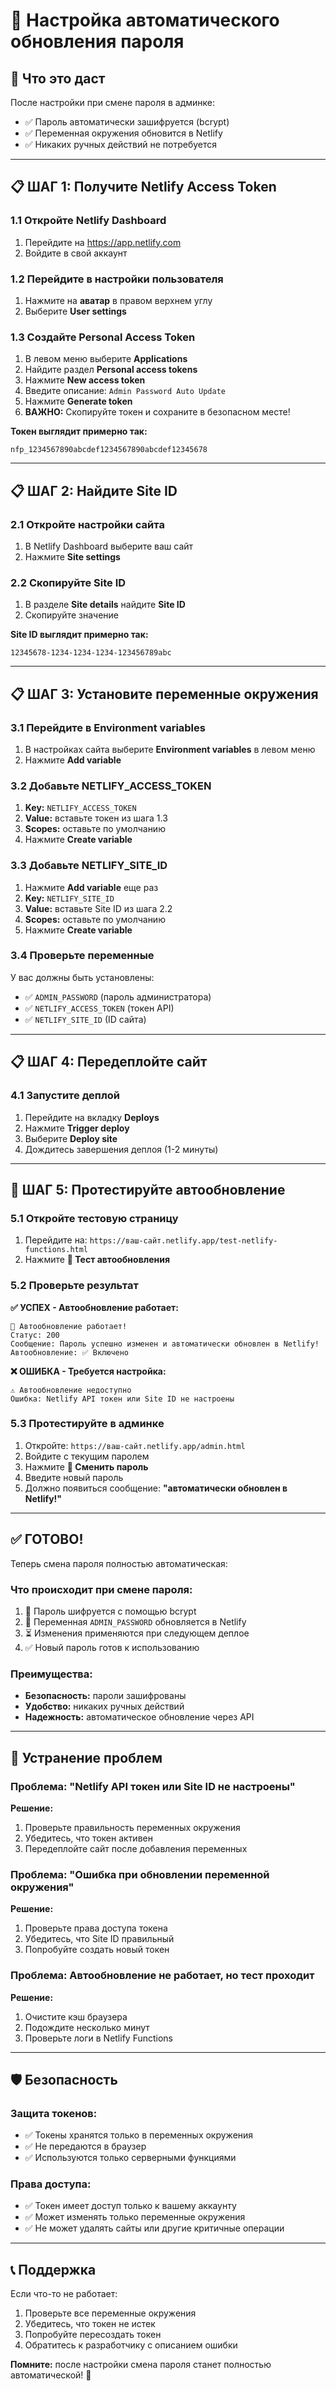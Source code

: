 # 🤖 Настройка автоматического обновления пароля

## 🎯 Что это даст

После настройки при смене пароля в админке:
- ✅ Пароль автоматически зашифруется (bcrypt)
- ✅ Переменная окружения обновится в Netlify
- ✅ Никаких ручных действий не потребуется

---

## 📋 ШАГ 1: Получите Netlify Access Token

### 1.1 Откройте Netlify Dashboard
1. Перейдите на https://app.netlify.com
2. Войдите в свой аккаунт

### 1.2 Перейдите в настройки пользователя
1. Нажмите на **аватар** в правом верхнем углу
2. Выберите **User settings**

### 1.3 Создайте Personal Access Token
1. В левом меню выберите **Applications**
2. Найдите раздел **Personal access tokens**
3. Нажмите **New access token**
4. Введите описание: `Admin Password Auto Update`
5. Нажмите **Generate token**
6. **ВАЖНО:** Скопируйте токен и сохраните в безопасном месте!

**Токен выглядит примерно так:**
```
nfp_1234567890abcdef1234567890abcdef12345678
```

---

## 📋 ШАГ 2: Найдите Site ID

### 2.1 Откройте настройки сайта
1. В Netlify Dashboard выберите ваш сайт
2. Нажмите **Site settings**

### 2.2 Скопируйте Site ID
1. В разделе **Site details** найдите **Site ID**
2. Скопируйте значение

**Site ID выглядит примерно так:**
```
12345678-1234-1234-1234-123456789abc
```

---

## 📋 ШАГ 3: Установите переменные окружения

### 3.1 Перейдите в Environment variables
1. В настройках сайта выберите **Environment variables** в левом меню
2. Нажмите **Add variable**

### 3.2 Добавьте NETLIFY_ACCESS_TOKEN
1. **Key:** `NETLIFY_ACCESS_TOKEN`
2. **Value:** вставьте токен из шага 1.3
3. **Scopes:** оставьте по умолчанию
4. Нажмите **Create variable**

### 3.3 Добавьте NETLIFY_SITE_ID
1. Нажмите **Add variable** еще раз
2. **Key:** `NETLIFY_SITE_ID`
3. **Value:** вставьте Site ID из шага 2.2
4. **Scopes:** оставьте по умолчанию
5. Нажмите **Create variable**

### 3.4 Проверьте переменные
У вас должны быть установлены:
- ✅ `ADMIN_PASSWORD` (пароль администратора)
- ✅ `NETLIFY_ACCESS_TOKEN` (токен API)
- ✅ `NETLIFY_SITE_ID` (ID сайта)

---

## 📋 ШАГ 4: Передеплойте сайт

### 4.1 Запустите деплой
1. Перейдите на вкладку **Deploys**
2. Нажмите **Trigger deploy**
3. Выберите **Deploy site**
4. Дождитесь завершения деплоя (1-2 минуты)

---

## 🧪 ШАГ 5: Протестируйте автообновление

### 5.1 Откройте тестовую страницу
1. Перейдите на: `https://ваш-сайт.netlify.app/test-netlify-functions.html`
2. Нажмите **🤖 Тест автообновления**

### 5.2 Проверьте результат
**✅ УСПЕХ - Автообновление работает:**
```
🤖 Автообновление работает!
Статус: 200
Сообщение: Пароль успешно изменен и автоматически обновлен в Netlify!
Автообновление: ✅ Включено
```

**❌ ОШИБКА - Требуется настройка:**
```
⚠️ Автообновление недоступно
Ошибка: Netlify API токен или Site ID не настроены
```

### 5.3 Протестируйте в админке
1. Откройте: `https://ваш-сайт.netlify.app/admin.html`
2. Войдите с текущим паролем
3. Нажмите **🔑 Сменить пароль**
4. Введите новый пароль
5. Должно появиться сообщение: **"автоматически обновлен в Netlify!"**

---

## ✅ ГОТОВО!

Теперь смена пароля полностью автоматическая:

### Что происходит при смене пароля:
1. 🔐 Пароль шифруется с помощью bcrypt
2. 🤖 Переменная `ADMIN_PASSWORD` обновляется в Netlify
3. ⏳ Изменения применяются при следующем деплое
4. ✅ Новый пароль готов к использованию

### Преимущества:
- **Безопасность:** пароли зашифрованы
- **Удобство:** никаких ручных действий
- **Надежность:** автоматическое обновление через API

---

## 🔧 Устранение проблем

### Проблема: "Netlify API токен или Site ID не настроены"
**Решение:**
1. Проверьте правильность переменных окружения
2. Убедитесь, что токен активен
3. Передеплойте сайт после добавления переменных

### Проблема: "Ошибка при обновлении переменной окружения"
**Решение:**
1. Проверьте права доступа токена
2. Убедитесь, что Site ID правильный
3. Попробуйте создать новый токен

### Проблема: Автообновление не работает, но тест проходит
**Решение:**
1. Очистите кэш браузера
2. Подождите несколько минут
3. Проверьте логи в Netlify Functions

---

## 🛡️ Безопасность

### Защита токенов:
- ✅ Токены хранятся только в переменных окружения
- ✅ Не передаются в браузер
- ✅ Используются только серверными функциями

### Права доступа:
- ✅ Токен имеет доступ только к вашему аккаунту
- ✅ Может изменять только переменные окружения
- ✅ Не может удалять сайты или другие критичные операции

---

## 📞 Поддержка

Если что-то не работает:
1. Проверьте все переменные окружения
2. Убедитесь, что токен не истек
3. Попробуйте пересоздать токен
4. Обратитесь к разработчику с описанием ошибки

**Помните:** после настройки смена пароля станет полностью автоматической! 🚀